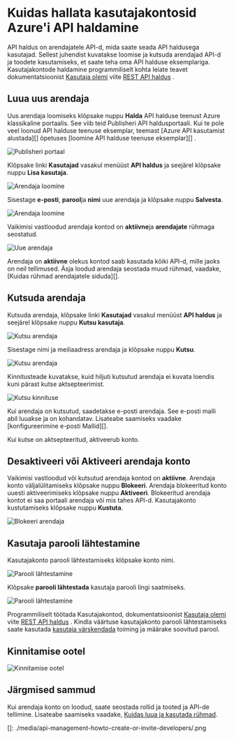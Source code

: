 <properties 
    pageTitle="Kuidas hallata kasutajakontosid Azure'i API Management | Microsoft Azure'i" 
    description="Saate teada, kuidas luua või kutsuda kasutajad Azure'i API haldus" 
    services="api-management" 
    documentationCenter="" 
    authors="steved0x" 
    manager="erikre" 
    editor=""/>

<tags 
    ms.service="api-management" 
    ms.workload="mobile" 
    ms.tgt_pltfrm="na" 
    ms.devlang="na" 
    ms.topic="article" 
    ms.date="10/25/2016" 
    ms.author="sdanie"/>

# <a name="how-to-manage-user-accounts-in-azure-api-management"></a>Kuidas hallata kasutajakontosid Azure'i API haldamine

API haldus on arendajatele API-d, mida saate seada API haldusega kasutajad. Sellest juhendist kuvatakse loomise ja kutsuda arendajad API-d ja toodete kasutamiseks, et saate teha oma API halduse eksemplariga. Kasutajakontode haldamine programmiliselt kohta leiate teavet dokumentatsioonist [Kasutaja olemi](https://msdn.microsoft.com/library/azure/dn776330.aspx) viite [REST API haldus](https://msdn.microsoft.com/library/azure/dn776326.aspx) .

## <a name="create-developer"> </a>Luua uus arendaja

Uus arendaja loomiseks klõpsake nuppu **Halda** API halduse teenust Azure klassikaline portaalis. See viib teid Publisheri API haldusportaali. Kui te pole veel loonud API halduse teenuse eksemplar, teemast [Azure API kasutamist alustada][] õpetuses [loomine API halduse teenuse eksemplar][] .

![Publisheri portaal][api-management-management-console]

Klõpsake linki **Kasutajad** vasakul menüüst **API haldus** ja seejärel klõpsake nuppu **Lisa kasutaja**.

![Arendaja loomine][api-management-create-developer]

Sisestage **e-posti**, **parool**ja **nimi** uue arendaja ja klõpsake nuppu **Salvesta**.

![Arendaja loomine][api-management-add-new-user]

Vaikimisi vastloodud arendaja kontod on **aktiivne**ja **arendajate** rühmaga seostatud.

![Uue arendaja][api-management-new-developer]

Arendaja on **aktiivne** olekus kontod saab kasutada kõiki API-d, mille jaoks on neil tellimused. Äsja loodud arendaja seostada muud rühmad, vaadake, [Kuidas rühmad arendajatele siduda][].

## <a name="invite-developer"> </a>Kutsuda arendaja

Kutsuda arendaja, klõpsake linki **Kasutajad** vasakul menüüst **API haldus** ja seejärel klõpsake nuppu **Kutsu kasutaja**.

![Kutsu arendaja][api-management-invite-developer]

Sisestage nimi ja meiliaadress arendaja ja klõpsake nuppu **Kutsu**.

![Kutsu arendaja][api-management-invite-developer-window]

Kinnitusteade kuvatakse, kuid hiljuti kutsutud arendaja ei kuvata loendis kuni pärast kutse aktsepteerimist. 

![Kutsu kinnituse][api-management-invite-developer-confirmation]

Kui arendaja on kutsutud, saadetakse e-posti arendaja. See e-posti malli abil luuakse ja on kohandatav. Lisateabe saamiseks vaadake [konfigureerimine e-posti Mallid][].

Kui kutse on aktsepteeritud, aktiveerub konto.

## <a name="block-developer"></a> Desaktiveeri või Aktiveeri arendaja konto

Vaikimisi vastloodud või kutsutud arendaja kontod on **aktiivne**. Arendaja konto väljalülitamiseks klõpsake nuppu **Blokeeri**. Arendaja blokeeritud konto uuesti aktiveerimiseks klõpsake nuppu **Aktiveeri**. Blokeeritud arendaja kontot ei saa portaali arendaja või mis tahes API-d. Kasutajakonto kustutamiseks klõpsake nuppu **Kustuta**.

![Blokeeri arendaja][api-management-new-developer]

## <a name="reset-a-user-password"></a>Kasutaja parooli lähtestamine

Kasutajakonto parooli lähtestamiseks klõpsake konto nimi.

![Parooli lähtestamine][api-management-view-developer]

Klõpsake **parooli lähtestada** kasutaja parooli lingi saatmiseks.

![Parooli lähtestamine][api-management-reset-password]

Programmiliselt töötada Kasutajakontod, dokumentatsioonist [Kasutaja olemi](https://msdn.microsoft.com/library/azure/dn776330.aspx) viite [REST API haldus](https://msdn.microsoft.com/library/azure/dn776326.aspx) . Kindla väärtuse kasutajakonto parooli lähtestamiseks saate kasutada [kasutaja värskendada](https://msdn.microsoft.com/library/azure/dn776330.aspx#UpdateUser) toiming ja määrake soovitud parool.

## <a name="pending-verification"></a>Kinnitamise ootel

![Kinnitamise ootel][api-management-pending-verification]

## <a name="next-steps"> </a>Järgmised sammud

Kui arendaja konto on loodud, saate seostada rollid ja tooted ja API-de tellimine. Lisateabe saamiseks vaadake, [Kuidas luua ja kasutada rühmad][].


[api-management-management-console]: ./media/api-management-howto-create-or-invite-developers/api-management-management-console.png
[api-management-add-new-user]: ./media/api-management-howto-create-or-invite-developers/api-management-add-new-user.png
[api-management-create-developer]: ./media/api-management-howto-create-or-invite-developers/api-management-create-developer.png
[api-management-invite-developer]: ./media/api-management-howto-create-or-invite-developers/api-management-invite-developer.png
[api-management-new-developer]: ./media/api-management-howto-create-or-invite-developers/api-management-new-developer.png
[api-management-invite-developer-window]: ./media/api-management-howto-create-or-invite-developers/api-management-invite-developer-window.png
[api-management-invite-developer-confirmation]: ./media/api-management-howto-create-or-invite-developers/api-management-invite-developer-confirmation.png
[api-management-pending-verification]: ./media/api-management-howto-create-or-invite-developers/api-management-pending-verification.png
[api-management-view-developer]: ./media/api-management-howto-create-or-invite-developers/api-management-view-developer.png
[api-management-reset-password]: ./media/api-management-howto-create-or-invite-developers/api-management-reset-password.png
[]: ./media/api-management-howto-create-or-invite-developers/.png



[Create a new developer]: #create-developer
[Invite a developer]: #invite-developer
[Deactivate or reactivate a developer account]: #block-developer
[Next steps]: #next-steps
[Kuidas luua ja kasutada rühmad]: api-management-howto-create-groups.md
[Rühmade seostamist arendajad]: api-management-howto-create-groups.md#associate-group-developer

[Azure'i API kasutamist alustada]: api-management-get-started.md
[API halduse teenuse eksemplari loomine]: api-management-get-started.md#create-service-instance
[E-posti Mallid konfigureerimine]: api-management-howto-configure-notifications.md#email-templates